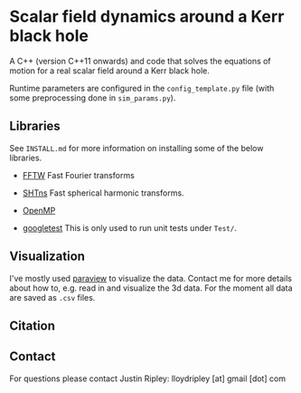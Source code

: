 # Scalar field dynamics around a Kerr black hole

A C++ (version C++11 onwards) and code that solves the equations of 
motion for a real scalar field around a Kerr black hole.

Runtime parameters are configured in the `config_template.py` file
(with some preprocessing done in `sim_params.py`).

## Libraries

See `INSTALL.md` for more information on installing some
of the below libraries.

* [FFTW](http://fftw.org) 
	Fast Fourier transforms	

* [SHTns](https://nschaeff.bitbucket.io/shtns/)
	Fast spherical harmonic transforms.

* [OpenMP](https://www.openmp.org/)	

* [googletest](https://github.com/google/googletest)
	This is only used to run unit tests under `Test/`.
	
## Visualization

I've mostly used [paraview](https://www.paraview.org/) to visualize the data.
Contact me for more details about how to, e.g.
read in and visualize the 3d data.
For the moment all data are saved as `.csv` files. 

## Citation

## Contact

For questions please contact
Justin Ripley: lloydripley [at] gmail [dot] com
